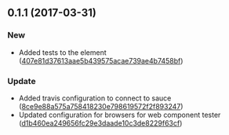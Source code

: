 <a name="0.1.1"></a>
## 0.1.1 (2017-03-31)


### New

* Added tests to the element ([407e81d37613aae5b439575acae739ae4b7458bf](https://github.com/advanced-rest-client/api-designer-nav/commit/407e81d37613aae5b439575acae739ae4b7458bf))

### Update

* Added travis configuration to connect to sauce ([8ce9e88a575a758418230e798619572f2f893247](https://github.com/advanced-rest-client/api-designer-nav/commit/8ce9e88a575a758418230e798619572f2f893247))
* Updated configuration for browsers for web component tester ([d1b460ea249656fc29e3daade10c3de8229f63cf](https://github.com/advanced-rest-client/api-designer-nav/commit/d1b460ea249656fc29e3daade10c3de8229f63cf))




